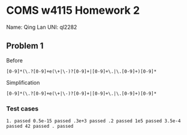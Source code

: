 # COMS w4115 Homework 2
Name: Qing Lan	UNI: ql2282
## Problem 1
Before
```
[0-9]*(\.?[0-9]+e(\+|\-)?[0-9]+|[0-9]+\.|\.[0-9]+)[0-9]*
```
Simplification
```
[0-9]*(\.?[0-9]+e(\+|\-)?[0-9]+|[0-9]+\.|\.[0-9]+)[0-9]*
```
### Test cases
```
1. passed 0.5e-15 passed .3e+3 passed .2 passed 1e5 passed 3.5e-4 passed 42 passed . passed
```
